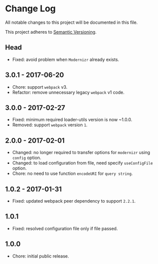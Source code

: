 # Change Log

All notable changes to this project will be documented in this file.

This project adheres to [Semantic Versioning](http://semver.org).

## Head

- Fixed: avoid problem when `Modernizr` already exists.

## 3.0.1 - 2017-06-20

- Chore: support `webpack` v3.
- Refactor: remove unnecessary legacy `webpack` v1 code.

## 3.0.0 - 2017-02-27

- Fixed: minimum required loader-utils version is now ~1.0.0.
- Removed: support `webpack` version `1`.

## 2.0.0 - 2017-02-01

- Changed: no longer required to transfer options for `modernizr` using `config` option.
- Changed: to load configuration from file, need specify `useConfigFile` option.
- Chore: no need to use function `encodeURI` for `query string`.

## 1.0.2 - 2017-01-31

- Fixed: updated webpack peer dependency to support `2.2.1`.

## 1.0.1

- Fixed: resolved configuration file only if file passed.

## 1.0.0

- Chore: initial public release.
